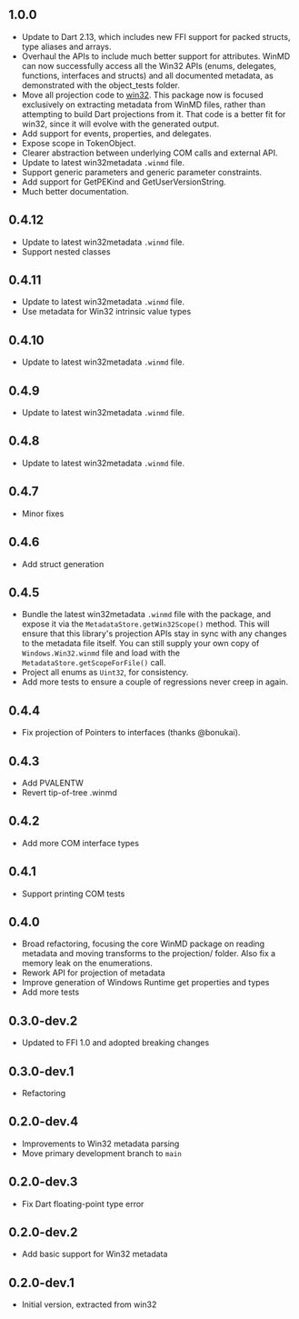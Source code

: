 ## 1.0.0

- Update to Dart 2.13, which includes new FFI support for packed structs, type
  aliases and arrays.
- Overhaul the APIs to include much better support for attributes. WinMD can now
  successfully access all the Win32 APIs (enums, delegates, functions,
  interfaces and structs) and all documented metadata, as demonstrated with the
  object_tests folder.
- Move all projection code to [win32](https://pub.dev/packages/win32). This
  package now is focused exclusively on extracting metadata from WinMD files,
  rather than attempting to build Dart projections from it. That code is a
  better fit for win32, since it will evolve with the generated output.
- Add support for events, properties, and delegates.
- Expose scope in TokenObject.
- Clearer abstraction between underlying COM calls and external API.
- Update to latest win32metadata `.winmd` file.
- Support generic parameters and generic parameter constraints.
- Add support for GetPEKind and GetUserVersionString.
- Much better documentation.

## 0.4.12

- Update to latest win32metadata `.winmd` file.
- Support nested classes

## 0.4.11

- Update to latest win32metadata `.winmd` file.
- Use metadata for Win32 intrinsic value types

## 0.4.10

- Update to latest win32metadata `.winmd` file.

## 0.4.9

- Update to latest win32metadata `.winmd` file.

## 0.4.8

- Update to latest win32metadata `.winmd` file.

## 0.4.7

- Minor fixes

## 0.4.6

- Add struct generation

## 0.4.5

- Bundle the latest win32metadata `.winmd` file with the package, and expose it
  via the `MetadataStore.getWin32Scope()` method. This will ensure that this
  library's projection APIs stay in sync with any changes to the metadata file
  itself. You can still supply your own copy of `Windows.Win32.winmd` file and
  load with the `MetadataStore.getScopeForFile()` call.
- Project all enums as `Uint32`, for consistency.
- Add more tests to ensure a couple of regressions never creep in again.

## 0.4.4

- Fix projection of Pointers to interfaces (thanks @bonukai).

## 0.4.3

- Add PVALENTW
- Revert tip-of-tree .winmd

## 0.4.2

- Add more COM interface types

## 0.4.1

- Support printing COM tests

## 0.4.0

- Broad refactoring, focusing the core WinMD package on reading metadata and
  moving transforms to the projection/ folder. Also fix a memory leak on the
  enumerations.
- Rework API for projection of metadata
- Improve generation of Windows Runtime get properties and types
- Add more tests

## 0.3.0-dev.2

- Updated to FFI 1.0 and adopted breaking changes

## 0.3.0-dev.1

- Refactoring

## 0.2.0-dev.4

- Improvements to Win32 metadata parsing
- Move primary development branch to `main`

## 0.2.0-dev.3

- Fix Dart floating-point type error

## 0.2.0-dev.2

- Add basic support for Win32 metadata

## 0.2.0-dev.1

- Initial version, extracted from win32
